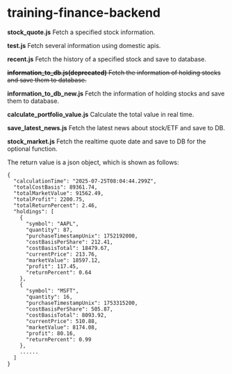 # training-finance-backend

**stock_quote.js** Fetch a specified stock information.

**test.js** Fetch several information using domestic apis.

**recent.js** Fetch the history of a specified stock and save to database.

~~**information_to_db.js(deprecated)** Fetch the information of holding stocks and save them to database.~~

**information_to_db_new.js** Fetch the information of holding stocks and save them to database.

**calculate_portfolio_value.js** Calculate the total value in real time.

**save_latest_news.js** Fetch the latest news about stock/ETF and save to DB.

**stock_market.js** Fetch the realtime quote date and save to DB for the optional function.

The return value is a json object, which is shown as follows:
```
{
  "calculationTime": "2025-07-25T08:04:44.299Z",
  "totalCostBasis": 89361.74,
  "totalMarketValue": 91562.49,
  "totalProfit": 2200.75,
  "totalReturnPercent": 2.46,
  "holdings": [
    {
      "symbol": "AAPL",
      "quantity": 87,
      "purchaseTimestampUnix": 1752192000,
      "costBasisPerShare": 212.41,
      "costBasisTotal": 18479.67,
      "currentPrice": 213.76,
      "marketValue": 18597.12,
      "profit": 117.45,
      "returnPercent": 0.64
    },
    {
      "symbol": "MSFT",
      "quantity": 16,
      "purchaseTimestampUnix": 1753315200,
      "costBasisPerShare": 505.87,
      "costBasisTotal": 8093.92,
      "currentPrice": 510.88,
      "marketValue": 8174.08,
      "profit": 80.16,
      "returnPercent": 0.99
    },
    ......
  ]
}
```
